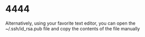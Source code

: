 4444
====

Alternatively, using your favorite text editor, you can open the ~/.ssh/id_rsa.pub file and copy the contents of the file manually
